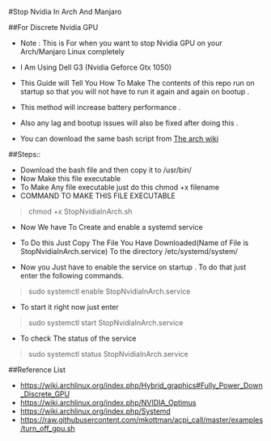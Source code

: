 #Stop Nvidia In Arch And Manjaro

##For Discrete Nvidia GPU 

-  Note : This is For when you want to stop Nvidia GPU on your Arch/Manjaro Linux completely


- I Am Using Dell G3 (Nvidia Geforce Gtx 1050) 

- This Guide will Tell You How To Make The contents of this repo  run on startup so that you will not have to run it again and again on bootup . 

- This method will increase battery performance .
- Also any lag and bootup issues will also be fixed after doing this .
- You can download the same bash script from [The arch wiki](https://wiki.archlinux.org/index.php/Hybrid_graphics#Fully_Power_Down_Discrete_GPU "arch wiki")

##Steps::
- Download the bash file and then copy it to /usr/bin/ 
- Now Make this file executable
- To Make Any file executable just do this chmod +x filename   
- COMMAND TO MAKE THIS FILE EXECUTABLE 
 > chmod +x StopNvidiaInArch.sh 
 - Now We have To Create and enable a systemd service 
 - To Do this Just Copy The File You Have Downloaded(Name of File is StopNvidiaInArch.service) To the directory /etc/systemd/system/   
 
 - Now you Just have to enable the service on startup . To do that just enter the following commands.
 > sudo systemctl enable StopNvidiaInArch.service 
- To start it right now just enter 
 > sudo systemctl start StopNvidiaInArch.service 
 - To check The status of the service 
 > sudo systemctl status StopNvidiaInArch.service

##Reference List

- https://wiki.archlinux.org/index.php/Hybrid_graphics#Fully_Power_Down_Discrete_GPU
- https://wiki.archlinux.org/index.php/NVIDIA_Optimus
- https://wiki.archlinux.org/index.php/Systemd
- https://raw.githubusercontent.com/mkottman/acpi_call/master/examples/turn_off_gpu.sh







 
